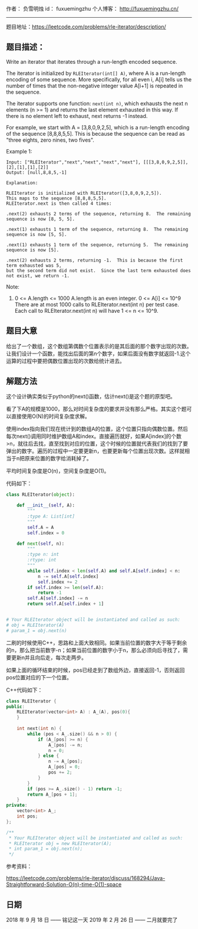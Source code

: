 作者： 		负雪明烛 
id：				fuxuemingzhu
个人博客：	http://fuxuemingzhu.cn/

---

题目地址：https://leetcode.com/problems/rle-iterator/description/

## 题目描述：

Write an iterator that iterates through a run-length encoded sequence.

The iterator is initialized by ``RLEIterator(int[] A)``, where A is a run-length encoding of some sequence.  More specifically, for all even i, A[i] tells us the number of times that the non-negative integer value A[i+1] is repeated in the sequence.

The iterator supports one function: ``next(int n)``, which exhausts the next n elements (n >= 1) and returns the last element exhausted in this way.  If there is no element left to exhaust, next returns -1 instead.

For example, we start with A = [3,8,0,9,2,5], which is a run-length encoding of the sequence [8,8,8,5,5].  This is because the sequence can be read as "three eights, zero nines, two fives".

 

Example 1:

    Input: ["RLEIterator","next","next","next","next"], [[[3,8,0,9,2,5]],[2],[1],[1],[2]]
    Output: [null,8,8,5,-1]
    
    Explanation: 
    
    RLEIterator is initialized with RLEIterator([3,8,0,9,2,5]).
    This maps to the sequence [8,8,8,5,5].
    RLEIterator.next is then called 4 times:
    
    .next(2) exhausts 2 terms of the sequence, returning 8.  The remaining sequence is now [8, 5, 5].
    
    .next(1) exhausts 1 term of the sequence, returning 8.  The remaining sequence is now [5, 5].
    
    .next(1) exhausts 1 term of the sequence, returning 5.  The remaining sequence is now [5].
    
    .next(2) exhausts 2 terms, returning -1.  This is because the first term exhausted was 5,
    but the second term did not exist.  Since the last term exhausted does not exist, we return -1.

Note:

1. 0 <= A.length <= 1000
A.length is an even integer.
0 <= A[i] <= 10^9
There are at most 1000 calls to RLEIterator.next(int n) per test case.
Each call to RLEIterator.next(int n) will have 1 <= n <= 10^9.


## 题目大意

给出了一个数组，这个数组第偶数个位置表示的是其后面的那个数字出现的次数。让我们设计一个函数，能找出后面的第n个数字，如果后面没有数字就返回-1.这个运算的过程中要把偶数位置出现的次数给统计进去。

## 解题方法

这个设计确实类似于python的next()函数，估计next()是这个题的原型吧。

看了下A的规模是1000，那么对时间复杂度的要求并没有那么严格。其实这个题可以直接使用O(N)的时间复杂度求解。

使用index指向我们现在统计到的数组A的位置，这个位置只指向偶数位置。然后每次next()调用同时维护数组A和index。直接遍历就好，如果A[index]的个数>n，就往后去找，直至找到对应的位置，这个时候的位置就代表我们的找到了要弹出的数字。遍历的过程中一定要更新n，也要更新每个位置出现次数。这样就相当于n把原来位置的数字给消耗掉了。

平均时间复杂度是O(n)，空间复杂度是O(1)。

代码如下：

```python
class RLEIterator(object):

    def __init__(self, A):
        """
        :type A: List[int]
        """
        self.A = A
        self.index = 0

    def next(self, n):
        """
        :type n: int
        :rtype: int
        """
        while self.index < len(self.A) and self.A[self.index] < n:
            n -= self.A[self.index]
            self.index += 2
        if self.index >= len(self.A):
            return -1
        self.A[self.index] -= n
        return self.A[self.index + 1]


# Your RLEIterator object will be instantiated and called as such:
# obj = RLEIterator(A)
# param_1 = obj.next(n)
```

二刷的时候使用C++，思路和上面大致相同。如果当前位置的数字大于等于剩余的n，那么把当前数字-n；如果当前位置的数字小于n，那么必须向后寻找了，需要更新n并且向后走，每次走两步。

如果上面的循环结束的时候，pos已经走到了数组外边，直接返回-1，否则返回pos位置对应的下一个位置。

C++代码如下：

```cpp
class RLEIterator {
public:
    RLEIterator(vector<int> A) : A_(A), pos(0){
    }
    
    int next(int n) {
        while (pos < A_.size() && n > 0) {
            if (A_[pos] >= n) {
                A_[pos] -= n;
                n = 0;
            } else {
                n -= A_[pos];
                A_[pos] = 0;
                pos += 2;
            }
        }
        if (pos >= A_.size() - 1) return -1;
        return A_[pos + 1];
    }
private:
    vector<int> A_;
    int pos;
};

/**
 * Your RLEIterator object will be instantiated and called as such:
 * RLEIterator obj = new RLEIterator(A);
 * int param_1 = obj.next(n);
 */
```

参考资料：

https://leetcode.com/problems/rle-iterator/discuss/168294/Java-Straightforward-Solution-O(n)-time-O(1)-space

## 日期

2018 年 9 月 18 日 —— 铭记这一天
2019 年 2 月 26 日 —— 二月就要完了
